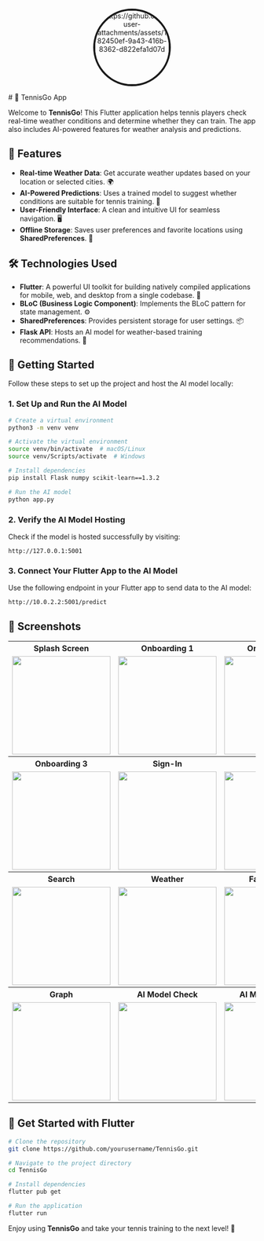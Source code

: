 <p align="center">
  <img src="your_image_url" width="150" style="border-radius: 50%; border: 4px solid;" alt="https://github.com/user-attachments/assets/182450ef-9a43-416b-8362-d822efa1d07d">
</p>
# 🎾 TennisGo App

Welcome to **TennisGo**! This Flutter application helps tennis players check real-time weather conditions and determine whether they can train. The app also includes AI-powered features for weather analysis and predictions.

## 🌟 Features

- **Real-time Weather Data**: Get accurate weather updates based on your location or selected cities. 🌍
- **AI-Powered Predictions**: Uses a trained model to suggest whether conditions are suitable for tennis training. 🎾
- **User-Friendly Interface**: A clean and intuitive UI for seamless navigation. 🖥️
- **Offline Storage**: Saves user preferences and favorite locations using **SharedPreferences**. 💾

## 🛠️ Technologies Used

- **Flutter**: A powerful UI toolkit for building natively compiled applications for mobile, web, and desktop from a single codebase. 📱
- **BLoC (Business Logic Component)**: Implements the BLoC pattern for state management. ⚙️
- **SharedPreferences**: Provides persistent storage for user settings. 📦
- **Flask API**: Hosts an AI model for weather-based training recommendations. 🚀

## 🚀 Getting Started

Follow these steps to set up the project and host the AI model locally:

### 1. Set Up and Run the AI Model

```bash
# Create a virtual environment
python3 -m venv venv

# Activate the virtual environment
source venv/bin/activate  # macOS/Linux
source venv/Scripts/activate  # Windows

# Install dependencies
pip install Flask numpy scikit-learn==1.3.2

# Run the AI model
python app.py
```

### 2. Verify the AI Model Hosting
Check if the model is hosted successfully by visiting:
```
http://127.0.0.1:5001
```

### 3. Connect Your Flutter App to the AI Model
Use the following endpoint in your Flutter app to send data to the AI model:
```
http://10.0.2.2:5001/predict
```

## 📸 Screenshots

<table align="start">
  <tr>
    <th>Splash Screen</th>
    <th>Onboarding 1</th>
    <th>Onboarding 2</th>
  </tr>
  <tr>
    <td><img src="https://github.com/user-attachments/assets/15f77474-d9f2-4f70-934a-7a7d9b18376f" width="200"></td>
    <td><img src="https://github.com/user-attachments/assets/49e1cb8f-501a-48e7-a2a1-9ec92afc1e59" width="200"></td>
    <td><img src="https://github.com/user-attachments/assets/daeadbc2-3532-4d5c-b934-c4a070156643" width="200"></td>
  </tr>
  <tr>
    <th>Onboarding 3</th>
    <th>Sign-In</th>
    <th>Sign-Up</th>
  </tr>
  <tr>
    <td><img src="https://github.com/user-attachments/assets/5f30fc1b-dc25-4afd-ade0-f357f812826b" width="200"></td>
    <td><img src="https://github.com/user-attachments/assets/5cfa36c6-f0e4-4675-951c-993c5a1b26e6" width="200"></td>
    <td><img src="https://github.com/user-attachments/assets/0849916f-f1e0-4ffe-81a8-9f809e0ac99b" width="200"></td>
  </tr>
  <tr>
    <th>Search</th>
    <th>Weather</th>
    <th>Favorite City</th>
  </tr>
  <tr>
    <td><img src="https://github.com/user-attachments/assets/21b40f41-da80-4e01-b7b3-ad77c6cb968a" width="200"></td>
    <td><img src="https://github.com/user-attachments/assets/7ae648f5-0e37-4ca7-ab53-cde138891525" width="200"></td>
    <td><img src="https://github.com/user-attachments/assets/00e614de-8726-4690-9212-8dbf9a74663d" width="200"></td>
  </tr>
  <tr>
    <th>Graph</th>
    <th>AI Model Check</th>
    <th>AI Model Check 2</th>
  </tr>
  <tr>
    <td><img src="https://github.com/user-attachments/assets/6d1887c0-1d89-4e62-9e0c-ac3988cd87c3" width="200"></td>
    <td><img src="https://github.com/user-attachments/assets/6ca3cd50-26d0-4862-b235-3a00ffdfea2a" width="200"></td>
    <td><img src="https://github.com/user-attachments/assets/ddf7b87a-969a-434c-8554-f16ced1253be" width="200"></td>
  </tr>
</table>

## 🎾 Get Started with Flutter

```bash
# Clone the repository
git clone https://github.com/yourusername/TennisGo.git

# Navigate to the project directory
cd TennisGo

# Install dependencies
flutter pub get

# Run the application
flutter run
```

Enjoy using **TennisGo** and take your tennis training to the next level! 🚀

